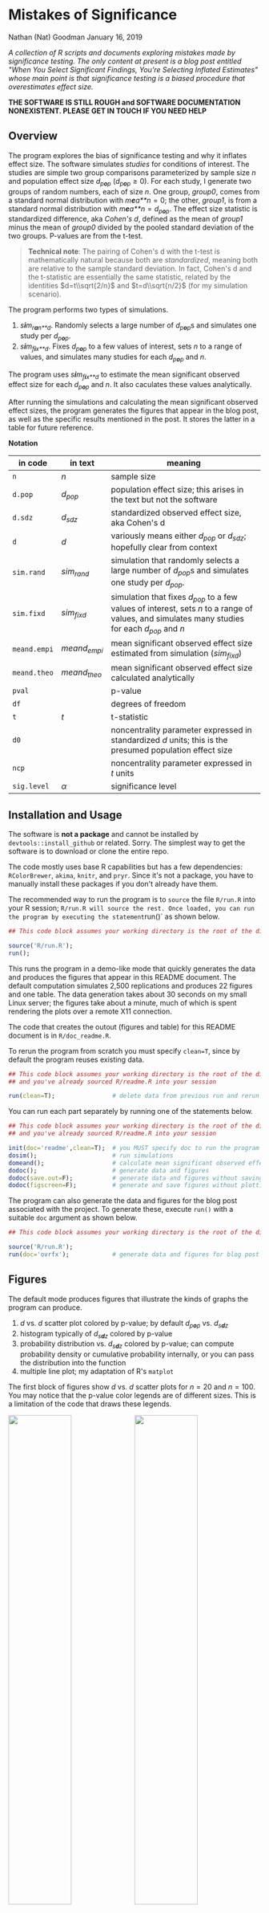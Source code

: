 Mistakes of Significance
================
Nathan (Nat) Goodman
January 16, 2019

<!-- README.md is generated from README.Rmd. Please edit that file -->
*A collection of R scripts and documents exploring mistakes made by significance testing. The only content at present is a blog post entitled "When You Select Significant Findings, You’re Selecting Inflated Estimates" whose main point is that significance testing is a biased procedure that overestimates effect size.*

**THE SOFTWARE IS STILL ROUGH and SOFTWARE DOCUMENTATION NONEXISTENT. PLEASE GET IN TOUCH IF YOU NEED HELP**

Overview
--------

The program explores the bias of significance testing and why it inflates effect size. The software simulates *studies* for conditions of interest. The studies are simple two group comparisons parameterized by sample size *n* and population effect size *d*<sub>*p**o**p*</sub> (*d*<sub>*p**o**p*</sub> ≥ 0). For each study, I generate two groups of random numbers, each of size *n*. One group, *group0*, comes from a standard normal distribution with *m**e**a**n* = 0; the other, *group1*, is from a standard normal distribution with *m**e**a**n* = *d*<sub>*p**o**p*</sub>. The effect size statistic is standardized difference, aka *Cohen's d*, defined as the mean of *group1* minus the mean of *group0* divided by the pooled standard deviation of the two groups. P-values are from the t-test.

> **Technical note**: The pairing of Cohen's d with the t-test is mathematically natural because both are *standardized*, meaning both are relative to the sample standard deviation. In fact, Cohen's d and the t-statistic are essentially the same statistic, related by the identities $d=t\\sqrt{2/n}$ and $t=d\\sqrt{n/2}$ (for my simulation scenario).

The program performs two types of simulations.

1.  *s**i**m*<sub>*r**a**n**d*</sub>. Randomly selects a large number of *d*<sub>*p**o**p*</sub>s and simulates one study per *d*<sub>*p**o**p*</sub>.
2.  *s**i**m*<sub>*f**i**x**d*</sub>. Fixes *d*<sub>*p**o**p*</sub> to a few values of interest, sets *n* to a range of values, and simulates many studies for each *d*<sub>*p**o**p*</sub> and *n*.

The program uses *s**i**m*<sub>*f**i**x**d*</sub> to estimate the mean significant observed effect size for each *d*<sub>*p**o**p*</sub> and *n*. It also caculates these values analytically.

After running the simulations and calculating the mean significant observed effect sizes, the program generates the figures that appear in the blog post, as well as the specific results mentioned in the post. It stores the latter in a table for future reference.

**Notation**

<table>
<colgroup>
<col width="10%" />
<col width="7%" />
<col width="82%" />
</colgroup>
<thead>
<tr class="header">
<th>in code</th>
<th>in text</th>
<th>meaning</th>
</tr>
</thead>
<tbody>
<tr class="odd">
<td><code>n</code></td>
<td><span class="math inline"><em>n</em></span></td>
<td>sample size</td>
</tr>
<tr class="even">
<td><code>d.pop</code></td>
<td><span class="math inline"><em>d</em><sub><em>p</em><em>o</em><em>p</em></sub></span></td>
<td>population effect size; this arises in the text but not the software</td>
</tr>
<tr class="odd">
<td><code>d.sdz</code></td>
<td><span class="math inline"><em>d</em><sub><em>s</em><em>d</em><em>z</em></sub></span></td>
<td>standardized observed effect size, aka Cohen's d</td>
</tr>
<tr class="even">
<td><code>d</code></td>
<td><span class="math inline"><em>d</em></span></td>
<td>variously means either <span class="math inline"><em>d</em><sub><em>p</em><em>o</em><em>p</em></sub></span> or <span class="math inline"><em>d</em><sub><em>s</em><em>d</em><em>z</em></sub></span>; hopefully clear from context</td>
</tr>
<tr class="odd">
<td><code>sim.rand</code></td>
<td><span class="math inline"><em>s</em><em>i</em><em>m</em><sub><em>r</em><em>a</em><em>n</em><em>d</em></sub></span></td>
<td>simulation that randomly selects a large number of <span class="math inline"><em>d</em><sub><em>p</em><em>o</em><em>p</em></sub></span>s and simulates one study per <span class="math inline"><em>d</em><sub><em>p</em><em>o</em><em>p</em></sub></span>.</td>
</tr>
<tr class="even">
<td><code>sim.fixd</code></td>
<td><span class="math inline"><em>s</em><em>i</em><em>m</em><sub><em>f</em><em>i</em><em>x</em><em>d</em></sub></span></td>
<td>simulation that fixes <span class="math inline"><em>d</em><sub><em>p</em><em>o</em><em>p</em></sub></span> to a few values of interest, sets <span class="math inline"><em>n</em></span> to a range of values, and simulates many studies for each <span class="math inline"><em>d</em><sub><em>p</em><em>o</em><em>p</em></sub></span> and <span class="math inline"><em>n</em></span></td>
</tr>
<tr class="odd">
<td><code>meand.empi</code></td>
<td><span class="math inline"><em>m</em><em>e</em><em>a</em><em>n</em><em>d</em><sub><em>e</em><em>m</em><em>p</em><em>i</em></sub></span></td>
<td>mean significant observed effect size estimated from simulation (<span class="math inline"><em>s</em><em>i</em><em>m</em><sub><em>f</em><em>i</em><em>x</em><em>d</em></sub></span>)</td>
</tr>
<tr class="even">
<td><code>meand.theo</code></td>
<td><span class="math inline"><em>m</em><em>e</em><em>a</em><em>n</em><em>d</em><sub><em>t</em><em>h</em><em>e</em><em>o</em></sub></span></td>
<td>mean significant observed effect size calculated analytically</td>
</tr>
<tr class="odd">
<td><code>pval</code></td>
<td></td>
<td>p-value</td>
</tr>
<tr class="even">
<td><code>df</code></td>
<td></td>
<td>degrees of freedom</td>
</tr>
<tr class="odd">
<td><code>t</code></td>
<td><span class="math inline"><em>t</em></span></td>
<td>t-statistic</td>
</tr>
<tr class="even">
<td><code>d0</code></td>
<td></td>
<td>noncentrality parameter expressed in standardized <span class="math inline"><em>d</em></span> units; this is the presumed population effect size</td>
</tr>
<tr class="odd">
<td><code>ncp</code></td>
<td></td>
<td>noncentrality parameter expressed in <span class="math inline"><em>t</em></span> units</td>
</tr>
<tr class="even">
<td><code>sig.level</code></td>
<td><span class="math inline"><em>α</em></span></td>
<td>significance level</td>
</tr>
</tbody>
</table>

Installation and Usage
----------------------

The software is **not a package** and cannot be installed by `devtools::install_github` or related. Sorry. The simplest way to get the software is to download or clone the entire repo.

The code mostly uses base R capabilities but has a few dependencies: `RColorBrewer`, `akima`, `knitr`, and `pryr`. Since it's not a package, you have to manually install these packages if you don't already have them.

The recommended way to run the program is to `source` the file `R/run.R` into your R session; `R/run.R will source the rest. Once loaded, you can run the program by executing the statement`run()\` as shown below.

``` r
## This code block assumes your working directory is the root of the distribution.

source('R/run.R');
run();
```

This runs the program in a demo-like mode that quickly generates the data and produces the figures that appear in this README document. The default computation simulates 2,500 replications and produces 22 figures and one table. The data generation takes about 30 seconds on my small Linux server; the figures take about a minute, much of which is spent rendering the plots over a remote X11 connection.

The code that creates the outout (figures and table) for this README document is in `R/doc_readme.R`.

To rerun the program from scratch you must specify `clean=T`, since by default the program reuses existing data.

``` r
## This code block assumes your working directory is the root of the distribution
## and you've already sourced R/readme.R into your session

run(clean=T);                # delete data from previous run and rerun program
```

You can run each part separately by running one of the statements below.

``` r
## This code block assumes your working directory is the root of the distribution
## and you've already sourced R/readme.R into your session

init(doc='readme',clean=T);  # you MUST specify doc to run the program in pieces
dosim();                     # run simulations
domeand();                   # calculate mean significant observed effect sizes
dodoc();                     # generate data and figures
dodoc(save.out=F);           # generate data and figures without saving them
dodoc(figscreen=F);          # generate and save figures without plotting to screen. faster!
```

The program can also generate the data and figures for the blog post associated with the project. To generate these, execute `run()` with a suitable `doc` argument as shown below.

``` r
## This code block assumes your working directory is the root of the distribution.

source('R/run.R');
run(doc='ovrfx');            # generate data and figures for blog post 
```

Figures
-------

The default mode produces figures that illustrate the kinds of graphs the program can produce.

1.  *d* vs. *d* scatter plot colored by p-value; by default *d*<sub>*p**o**p*</sub> vs. *d*<sub>*s**d**z*</sub>
2.  histogram typically of *d*<sub>*s**d**z*</sub> colored by p-value
3.  probability distribution vs. *d*<sub>*s**d**z*</sub> colored by p-value; can compute probability density or cumulative probability internally, or you can pass the distribution into the function
4.  multiple line plot; my adaptation of R's `matplot`

The first block of figures show *d* vs. *d* scatter plots for *n* = 20 and *n* = 100. You may notice that the p-value color legends are of different sizes. This is a limitation of the code that draws these legends.

<img src="figure/readme/figure_01-001a_plotdvsd_scat_pop_sdz.png" width="50%" /><img src="figure/readme/figure_01-001b_plotdvsd_scat_sdz_pop.png" width="50%" /><img src="figure/readme/figure_01-002a_plotdvsd_scat_pop_sdz.png" width="50%" /><img src="figure/readme/figure_01-002b_plotdvsd_scat_sdz_pop.png" width="50%" />

The next block are similar but zoom in to the critical region where p-values switch from nonsignificant to significant.

<img src="figure/readme/figure_01-003a_plotdvsd_zoom.png" width="50%" /><img src="figure/readme/figure_01-003b_plotdvsd_zoom.png" width="50%" />

Next are four histograms for *d* = 0.2 and *d* = 0.8 by *n* = 20 and *n* = 100. You may notice that the p-value color legends are in different places and have different sizes. Again, these are limitations of the code.

<img src="figure/readme/figure_02-001a_plothist_hist.png" width="25%" /><img src="figure/readme/figure_02-001b_plothist_hist.png" width="25%" /><img src="figure/readme/figure_02-002a_plothist_hist.png" width="25%" /><img src="figure/readme/figure_02-002b_plothist_hist.png" width="25%" />

The next block are NULL and sampling distributions for *d* = 0.2, *n* = 20, and *d* = 0.8, *n* = 100.

<img src="figure/readme/figure_03-001a_plotpvsd_distn.png" width="25%" /><img src="figure/readme/figure_03-001b_plotpvsd_distn.png" width="25%" /><img src="figure/readme/figure_03-001c_plotpvsd_distn.png" width="25%" /><img src="figure/readme/figure_03-001d_plotpvsd_distn.png" width="25%" /><img src="figure/readme/figure_03-002a_plotpvsd_distn.png" width="25%" /><img src="figure/readme/figure_03-002b_plotpvsd_distn.png" width="25%" /><img src="figure/readme/figure_03-002c_plotpvsd_distn.png" width="25%" /><img src="figure/readme/figure_03-002d_plotpvsd_distn.png" width="25%" />

The final block are line plots of mean significant observed effect size (*m**e**a**n**d*<sub>*e**m**p**i*</sub>, *m**e**a**n**d*<sub>*t**h**e**o*</sub>) with various smoothing functions applied/

<img src="figure/readme/figure_04-001_plotm_meand.png" width="25%" /><img src="figure/readme/figure_04-002_plotm_meand.png" width="25%" /><img src="figure/readme/figure_04-003_plotm_meand.png" width="25%" /><img src="figure/readme/figure_04-004_plotm_meand.png" width="25%" />

Finally, here is a table of supporting data.

|     d.crit|  meand20\_0.2|  meand20\_0.5|  meand20\_0.8|  over20\_0.2|  over20\_0.5|  over20\_0.8|  nover\_0.2|  nover\_0.5|  nover\_0.8|
|----------:|-------------:|-------------:|-------------:|------------:|------------:|------------:|-----------:|-----------:|-----------:|
|  0.6401696|     0.7927474|     0.8590826|      0.975697|     3.963737|     1.718165|     1.219621|    166.5173|    46.59579|    16.65268|

Comments Please!
----------------

Please post comments on [Twitter](https://twitter.com/gnatgoodman) or [Facebook](https://www.facebook.com/nathan.goodman.3367), or contact me by email <natg@shore.net>.

Please report bugs, other software problems, and feature requests using the [GitHub Issue Tracker](https://github.com/natgoodman/effit/issues). I will be notified, and you'll be apprised of progress. As already noted, the software is still rough and software documentation nonexistent.

Copyright & License
-------------------

Copyright (c) 2019 Nathan Goodman

The software is **open source and free**, released under the [MIT License](https://opensource.org/licenses/MIT). The documentation is **open access**, released under the [Creative Commons Attribution 4.0 International License](https://creativecommons.org/licenses/by/4.0).
